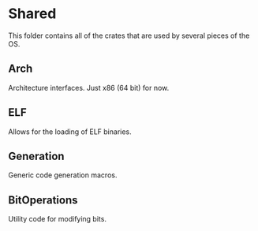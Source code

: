 # Shared
This folder contains all of the crates that are used by several pieces of the OS.
## Arch
Architecture interfaces. Just x86 (64 bit) for now.
## ELF
Allows for the loading of ELF binaries.
## Generation
Generic code generation macros.
## BitOperations
Utility code for modifying bits.